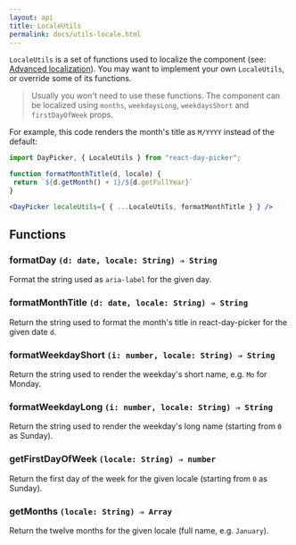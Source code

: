 ```yaml
---
layout: api
title: LocaleUtils
permalink: docs/utils-locale.html
---
```


`LocaleUtils` is a set of functions used to localize the component (see: [Advanced localization](localization-advanced.md)). You may want to implement your own `LocaleUtils`, or override some of its functions.

> Usually you won't need to use these functions. The component can be localized using `months`, `weekdaysLong`, `weekdaysShort` and `firstDayOfWeek` props.

For example, this code renders the month's title as `M/YYYY` instead of the default:

```jsx
import DayPicker, { LocaleUtils } from "react-day-picker";

function formatMonthTitle(d, locale) {
 return `${d.getMonth() + 1}/${d.getFullYear}`
}

<DayPicker localeUtils={ { ...LocaleUtils, formatMonthTitle } } />

```

## Functions

### formatDay `(d: date, locale: String) ⇒ String`

Format the string used as `aria-label` for the given day.

### formatMonthTitle `(d: date, locale: String) ⇒ String`

Return the string used to format the month's title in react-day-picker for the given date `d`.

### formatWeekdayShort `(i: number, locale: String) ⇒ String`

Return the string used to render the weekday's short name, e.g. `Mo` for Monday.

### formatWeekdayLong `(i: number, locale: String) ⇒ String`

Return the string used to render the weekday's long name (starting from `0` as Sunday).

### getFirstDayOfWeek `(locale: String) ⇒ number`

Return the first day of the week for the given locale (starting from `0` as Sunday).

### getMonths `(locale: String) ⇒ Array`

Return the twelve months for the given locale (full name, e.g. `January`).
